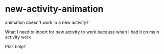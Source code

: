 # new-activity-animation
animation doesn't work in a new activity?

What I need to inport for new activity to work because when I had it on main activity work 

Plzz help?
